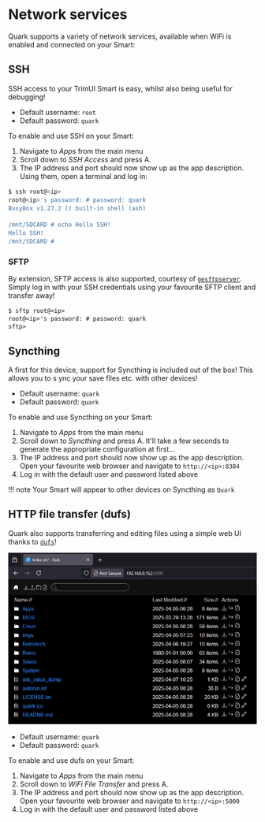 # Network services

Quark supports a variety of network services, available when WiFi is enabled and connected on your Smart:

## SSH

SSH access to your TrimUI Smart is easy, whilst also being useful for debugging!

* Default username: `root`
* Default password: `quark`

To enable and use SSH on your Smart:

1. Navigate to *Apps* from the main menu
2. Scroll down to *SSH Access* and press A.
3. The IP address and port should now show up as the app description. Using them, open a terminal and log in:

```sh
$ ssh root@<ip>
root@<ip>'s password: # password: quark
BusyBox v1.27.2 () built-in shell (ash)

/mnt/SDCARD # echo Hello SSH!
Hello SSH!
/mnt/SDCARD #
```

### SFTP

By extension, SFTP access is also supported, courtesy of [`gesftpserver`](https://www.greenend.org.uk/rjk/sftpserver/). Simply log in with your SSH credentials using your favourite SFTP client and transfer away!
```
$ sftp root@<ip>
root@<ip>'s password: # password: quark
sftp>
```

## Syncthing

A first for this device, support for Syncthing is included out of the box! This allows you to s ync your save files etc. with other devices!

* Default username: `quark`
* Default password: `quark`

To enable and use Syncthing on your Smart:

1. Navigate to *Apps* from the main menu
2. Scroll down to *Syncthing* and press A. It'll take a few seconds to generate the appropriate configuration at first...
3. The IP address and port should now show up as the app description. Open your favourite web browser and navigate to `http://<ip>:8384`
4. Log in with the default user and password listed above

!!! note
    Your Smart will appear to other devices on Syncthing as `Quark`

## HTTP file transfer (dufs)

Quark also supports transferring and editing files using a simple web UI thanks to [`dufs`](https://github.com/sigoden/dufs)!

![dufs](../assets/img/quark_dufs.png)

* Default username: `quark`
* Default password: `quark`

To enable and use dufs on your Smart:

1. Navigate to *Apps* from the main menu
2. Scroll down to *WiFi File Transfer* and press A.
3. The IP address and port should now show up as the app description. Open your favourite web browser and navigate to `http://<ip>:5000`
4. Log in with the default user and password listed above
